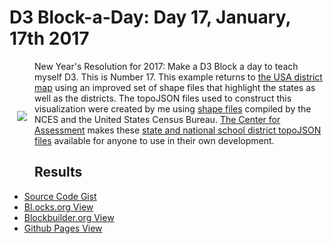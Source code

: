 # D3 Block-a-Day: Day 17, January, 17th 2017

<a href="https://dbetebenner.github.io/D3_01172017/"><img src="https://gist.githubusercontent.com/dbetebenner/35c15572f0e296e67fae67626a9f0a9b/raw/99770d84e36c762f94abb5125a1f26ed16571634/thumbnail.png" align="left" hspace="12" vspace="80"></a>

New Year's Resolution for 2017: Make a D3 Block a day to teach myself D3. This is Number 17. This example
returns to [the USA district map](https://github.com/dbetebenner/D3_01102017) using an improved set of shape
files that highlight the states as well as the districts. The topoJSON files used to construct this visualization were created by me using
[shape files](https://nces.ed.gov/programs/edge/geographicDistrictBoundary.aspx) compiled by the NCES and the United States Census Bureau.
[The Center for Assessment](https://github.com/CenterForAssessment) makes these
[state and national school district topoJSON files](https://github.com/CenterForAssessment/SGPspatialData) available
for anyone to use in their own development.

## Results

* [Source Code Gist](https://gist.github.com/dbetebenner/9dd181d0f2c43da94a1961fb18751b4a)
* [Bl.ocks.org View](http://bl.ocks.org/dbetebenner/9dd181d0f2c43da94a1961fb18751b4a)
* [Blockbuilder.org View](http://blockbuilder.org/dbetebenner/9dd181d0f2c43da94a1961fb18751b4a)
* [Github Pages View](https://dbetebenner.github.io/D3_01172017/)
